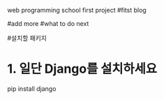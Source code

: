 
 web programming school first project
#fitst blog

#add more
#what to do next

#설치할 패키지
 # 1. 일단 Django를 설치하세요
 pip install django
